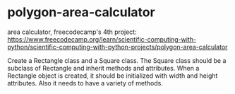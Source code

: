 # polygon-area-calculator
area calculator, freecodecamp's 4th project: https://www.freecodecamp.org/learn/scientific-computing-with-python/scientific-computing-with-python-projects/polygon-area-calculator

Create a Rectangle class and a Square class. The Square class should be a subclass of Rectangle and inherit methods and attributes.
When a Rectangle object is created, it should be initialized with width and height attributes. Also it needs to have a variety of methods.